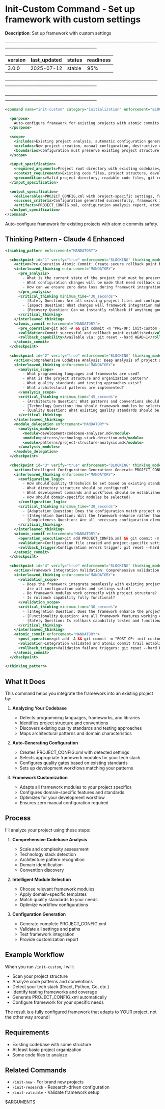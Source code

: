 # Init-Custom Command - Set up framework with custom settings

**Description**: Set up framework with custom settings

────────────────────────────────────────────────────────────────────────────────

| version | last_updated | status | readiness |
|---------|--------------|--------|----------|
| 3.0.0   | 2025-07-12   | stable | 95%      |

────────────────────────────────────────────────────────────────────────────────


────────────────────────────────────────────────────────────────────────────────

```xml
<command name="init-custom" category="initialization" enforcement="BLOCKING">
  
  <purpose>
    Auto-configure framework for existing projects with atomic commits safety, comprehensive codebase analysis, and intelligent module selection with Claude 4 optimization.
  </purpose>
  
  <scope>
    <includes>Existing project analysis, automatic configuration generation, framework adaptation</includes>
    <excludes>New project creation, manual configuration, destructive changes</excludes>
    <boundaries>Configuration must preserve existing project structure and conventions</boundaries>
  </scope>
  
  <input_specification>
    <required_arguments>Project root directory with existing codebase</required_arguments>
    <context_requirements>Existing code files, project structure, development patterns</context_requirements>
    <preconditions>Valid project directory, readable code files, git repository available</preconditions>
  </input_specification>
  
  <output_specification>
    <deliverables>PROJECT_CONFIG.xml with project-specific settings, framework integration report, atomic commit trail</deliverables>
    <success_criteria>Configuration generated successfully, framework integrated, rollback capability available</success_criteria>
    <artifacts>PROJECT_CONFIG.xml, configuration analysis report, atomic commit history</artifacts>
  </output_specification>
</command>
```

Auto-configure framework for existing projects with atomic commits safety.

## Thinking Pattern - Claude 4 Enhanced

```xml
<thinking_pattern enforcement="MANDATORY">
  
  <checkpoint id="1" verify="true" enforcement="BLOCKING" thinking_mode="interleaved">
    <action>Pre-Operation Atomic Commit: Create secure rollback point before any configuration changes</action>
    <interleaved_thinking enforcement="MANDATORY">
      <pre_analysis>
        - What is the current state of the project that must be preserved?
        - What configuration changes will be made that need rollback capability?
        - How can we ensure zero data loss during framework integration?
      </pre_analysis>
      <critical_thinking minimum_time="30_seconds">
        - [Safety Question: Are all existing project files and configurations safely preserved?]
        - [Impact Question: What changes will framework integration make to the project?]
        - [Recovery Question: Can we instantly rollback if anything goes wrong?]
      </critical_thinking>
    </interleaved_thinking>
    <atomic_commit enforcement="MANDATORY">
      <pre_operation>git add -A && git commit -m "PRE-OP: init-custom - backup state before framework configuration"</pre_operation>
      <validation>Commit successful and rollback point established</validation>
      <rollback_capability>Available via: git reset --hard HEAD~1</rollback_capability>
    </atomic_commit>
  </checkpoint>
  
  <checkpoint id="2" verify="true" enforcement="BLOCKING" thinking_mode="interleaved">
    <action>Comprehensive Codebase Analysis: Deep analysis of project structure, technology stack, and conventions</action>
    <interleaved_thinking enforcement="MANDATORY">
      <analysis_scope>
        - What programming languages and frameworks are used?
        - What is the project structure and organization pattern?
        - What quality standards and testing approaches exist?
        - What architectural patterns are implemented?
      </analysis_scope>
      <critical_thinking minimum_time="45_seconds">
        - [Architecture Question: What patterns and conventions should the framework respect?]
        - [Technology Question: How should framework modules be selected for this tech stack?]
        - [Quality Question: What existing quality standards should be preserved and enhanced?]
      </critical_thinking>
    </interleaved_thinking>
    <module_delegation enforcement="MANDATORY">
      <analysis_modules>
        <module>development/codebase-analyzer.md</module>
        <module>patterns/technology-stack-detection.md</module>
        <module>patterns/project-structure-analysis.md</module>
      </analysis_modules>
    </module_delegation>
  </checkpoint>
  
  <checkpoint id="3" verify="true" enforcement="BLOCKING" thinking_mode="interleaved">
    <action>Intelligent Configuration Generation: Generate PROJECT_CONFIG.xml with project-specific settings</action>
    <interleaved_thinking enforcement="MANDATORY">
      <configuration_logic>
        - How should quality thresholds be set based on existing standards?
        - What directory structure should be configured?
        - What development commands and workflows should be established?
        - How should domain-specific modules be selected?
      </configuration_logic>
      <critical_thinking minimum_time="30_seconds">
        - [Adaptation Question: Does the configuration match project conventions?]
        - [Integration Question: Will the framework enhance rather than disrupt workflows?]
        - [Completeness Question: Are all necessary configuration elements specified?]
      </critical_thinking>
    </interleaved_thinking>
    <atomic_commit enforcement="MANDATORY">
      <operation_execution>git add PROJECT_CONFIG.xml && git commit -m "OP-EXEC: init-custom configuration - PROJECT_CONFIG.xml generated with project-specific settings"</operation_execution>
      <validation>Configuration file created and project-specific settings applied</validation>
      <rollback_trigger>Configuration errors trigger: git reset --hard HEAD~1</rollback_trigger>
    </atomic_commit>
  </checkpoint>
  
  <checkpoint id="4" verify="true" enforcement="BLOCKING" thinking_mode="interleaved">
    <action>Framework Integration Validation: Comprehensive validation of framework integration and configuration completeness</action>
    <interleaved_thinking enforcement="MANDATORY">
      <validation_scope>
        - Does the framework integrate seamlessly with existing project?
        - Are all configuration paths and settings valid?
        - Do framework modules work correctly with project structure?
        - Is rollback capability fully functional?
      </validation_scope>
      <critical_thinking minimum_time="30_seconds">
        - [Integration Question: Does the framework enhance the project without disruption?]
        - [Functionality Question: Are all framework features working correctly?]
        - [Safety Question: Is rollback capability tested and functional?]
      </critical_thinking>
    </interleaved_thinking>
    <atomic_commit enforcement="MANDATORY">
      <post_operation>git add -A && git commit -m "POST-OP: init-custom complete - framework integrated successfully with rollback capability"</post_operation>
      <validation>Integration validated and atomic commit trail established</validation>
      <rollback_trigger>Validation failure triggers: git reset --hard HEAD~2 (return to pre-operation)</rollback_trigger>
    </atomic_commit>
  </checkpoint>
  
</thinking_pattern>
```

## What It Does

This command helps you integrate the framework into an existing project by:

1. **Analyzing Your Codebase**
   - Detects programming languages, frameworks, and libraries
   - Identifies project structure and conventions
   - Discovers existing quality standards and testing approaches
   - Maps architectural patterns and domain characteristics

2. **Auto-Generating Configuration**
   - Creates PROJECT_CONFIG.xml with detected settings
   - Selects appropriate framework modules for your tech stack
   - Configures quality gates based on existing standards
   - Sets up development workflows matching your patterns

3. **Framework Customization**
   - Adapts all framework modules to your project specifics
   - Configures domain-specific features and standards
   - Optimizes for your development workflow
   - Ensures zero manual configuration required

## Process

I'll analyze your project using these steps:

1. **Comprehensive Codebase Analysis**
   - Scale and complexity assessment
   - Technology stack detection
   - Architecture pattern recognition
   - Domain identification
   - Convention discovery

2. **Intelligent Module Selection**
   - Choose relevant framework modules
   - Apply domain-specific templates
   - Match quality standards to your needs
   - Optimize workflow configurations

3. **Configuration Generation**
   - Generate complete PROJECT_CONFIG.xml
   - Validate all settings and paths
   - Test framework integration
   - Provide customization report

## Example Workflow

When you run `/init-custom`, I will:
- Scan your project structure
- Analyze code patterns and conventions
- Detect your tech stack (React, Python, Go, etc.)
- Identify testing frameworks and coverage
- Generate PROJECT_CONFIG.xml automatically
- Configure framework for your specific needs

The result is a fully configured framework that adapts to YOUR project, not the other way around!

## Requirements

- Existing codebase with some structure
- At least basic project organization
- Some code files to analyze

## Related Commands

- `/init-new` - For brand new projects
- `/init-research` - Research-driven configuration
- `/init-validate` - Validate framework setup

$ARGUMENTS